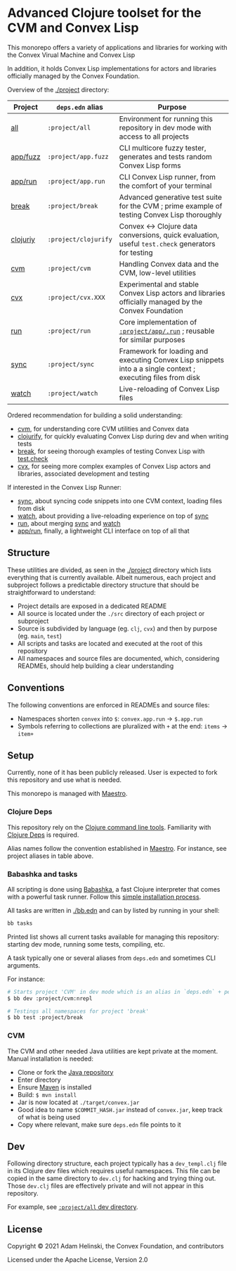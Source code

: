 # Advanced Clojure toolset for the CVM and Convex Lisp

This monorepo offers a variety of applications and libraries for working with the Convex Virual Machine and Convex Lisp

In addition, it holds Convex Lisp implementations for actors and libraries officially managed by the Convex Foundation.

Overview of the [./project](./project) directory:

| Project | `deps.edn` alias | Purpose |
|---|---|---|
| [all](./project/all) | `:project/all` | Environment for running this repository in dev mode with access to all projects |
| [app/fuzz](./project/app/fuzz) | `:project/app.fuzz` | CLI multicore fuzzy tester, generates and tests random Convex Lisp forms | 
| [app/run](./project/app/run) | `:project/app.run` |CLI Convex Lisp runner, from the comfort of your terminal |
| [break](./project/break) | `:project/break` | Advanced generative test suite for the CVM ; prime example of testing Convex Lisp thoroughly |
| [clojuriy](./project/clojurify) | `:project/clojurify` |Convex <-> Clojure data conversions, quick evaluation, useful `test.check` generators for testing |
| [cvm](./project/cvm) | `:project/cvm` | Handling Convex data and the CVM, low-level utilities |
| [cvx](./project/cvx) | `:project/cvx.XXX` | Experimental and stable Convex Lisp actors and libraries officially managed by the Convex Foundation |
| [run](./project/run) | `:project/run` | Core implementation of [`:project/app/.run`](./app/run) ; reusable for similar purposes |
| [sync](./project/sync) | `:project/sync` | Framework for loading and executing Convex Lisp snippets into a a single context ; executing files from disk |
| [watch](./project/watch) | `:project/watch` | Live-reloading of Convex Lisp files |

Ordered recommendation for building a solid understanding:

- [cvm](./project/cvm), for understanding core CVM utilities and Convex data
- [clojurify](./project/clojurify), for quickly evaluating Convex Lisp during dev and when writing tests
- [break](./project/break), for seeing thorough examples of testing Convex Lisp with [test.check](https://github.com/clojure/test.check)
- [cvx](./project/cvx), for seeing more complex examples of Convex Lisp actors and libraries, associated development and testing

If interested in the Convex Lisp Runner:

- [sync](./project/sync), about syncing code snippets into one CVM context, loading files from disk
- [watch](./project/watch), about providing a live-reloading experience on top of [sync](./project/sync)
- [run](./project/run), about merging [sync](./project/sync) and [watch](./project/watch)
- [app/run](./project/app/run), finally, a lightweight CLI interface on top of all that


## Structure

These utilities are divided, as seen in the [./project](./project) directory which lists everything that is currently
available. Albeit numerous, each project and subproject follows a predictable directory structure that should be straightforward
to understand:

- Project details are exposed in a dedicated README
- All source is located under the `./src` directory of each project or subproject
- Source is subdivided by language (eg. `clj`, `cvx`) and then by purpose (eg. `main`, `test`)
- All scripts and tasks are located and executed at the root of this repository
- All namespaces and source files are documented, which, considering READMEs, should help building a clear understanding


## Conventions

The following conventions are enforced in READMEs and source files:

- Namespaces shorten `convex` into `$`: `convex.app.run` -> `$.app.run`
- Symbols referring to collections are pluralized with `+` at the end: `items` -> `item+`


## Setup

Currently, none of it has been publicly released. User is expected to fork this repository and use what is needed.

This monorepo is managed with [Maestro](https://github.com/helins/maestro.clj).


### Clojure Deps

This repository rely on the [Clojure command line tools](https://clojure.org/guides/getting_started). Familiarity with
[Clojure Deps](https://clojure.org/guides/deps_and_cli) is required.

Alias names follow the convention established in [Maestro](https://github.com/helins/maestro.clj). For instance, see project aliases in table above.


### Babashka and tasks

All scripting is done using [Babashka](https://book.babashka.org/), a fast Clojure interpreter that comes with a powerful task runner.
Follow this [simple installation process](https://book.babashka.org/#_installation).

All tasks are written in [./bb.edn](./bb.edn) and can by listed by running in your shell:

```bash
bb tasks
```

Printed list shows all current tasks available for managing this repository: starting dev mode, running some tests, compiling, etc.

A task typically one or several aliases from `deps.edn` and sometimes CLI arguments.

For instance:

```bash
# Starts project 'CVM' in dev mode which is an alias in `deps.edn` + personal `:nrepl` alias 
$ bb dev :project/cvm:nrepl

# Testings all namespaces for project 'break'
$ bb test :project/break

```

### CVM

The CVM and other needed Java utilities are kept private at the moment. Manual installation is needed:

- Clone or fork the [Java repository](https://github.com/Convex-Dev/convex)
- Enter directory
- Ensure [Maven](https://maven.apache.org/) is installed
- Build: `$ mvn install`
- Jar is now located at `./target/convex.jar`
- Good idea to name `$COMMIT_HASH.jar` instead of `convex.jar`, keep track of what is being used
- Copy where relevant, make sure `deps.edn` file points to it


## Dev

Following directory structure, each project typically has a `dev_templ.clj` file in its Clojure dev files which requires useful namespaces.
This file can be copied in the same directory to `dev.clj` for hacking and trying thing out. Those `dev.clj` files are effectively private and will
not appear in this repository.

For example, see [`:project/all` dev directory](./project/all/src/clj/dev/convex/all).


## License

Copyright © 2021 Adam Helinski, the Convex Foundation, and contributors

Licensed under the Apache License, Version 2.0
